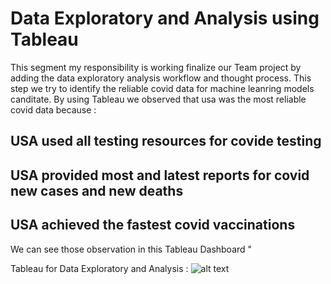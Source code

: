 # Data Exploratory and Analysis using Tableau
This segment my responsibility is working finalize our Team project by adding the data exploratory analysis workflow and thought process. 
This step we try to identify the reliable covid data for machine leanring models canditate. By using Tableau we observed that usa was the most reliable covid data because :

  ## USA used all testing resources for covide testing
  ## USA provided most and latest reports for covid new cases and new deaths
  ## USA achieved the fastest covid vaccinations 
  
 We can see those observation in this Tableau Dashboard "

Tableau for Data Exploratory and Analysis  : 
 ![alt text][Image1]
  
 [Image1]: https://github.com/luke-c-newell/Final_Project/blob/ttan0408/segment-4/Images/Data_Exploratory_N_Analysis.PNG "Tableau for Data Exploratory and Analysis"
 

 
